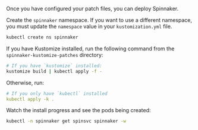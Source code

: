 Once you have configured your patch files, you can deploy Spinnaker.

Create the `spinnaker` namespace. If you want to use a different namespace, you must update the `namespace` value in your `kustomization.yml` file.

```bash
kubectl create ns spinnaker
```

If you have Kustomize installed, run the following command from the `spinnaker-kustomize-patches` directory:

```bash
# If you have `kustomize` installed:
kustomize build | kubectl apply -f -
```

Otherwise, run:

```yaml
# If you only have `kubectl` installed
kubectl apply -k .
```

Watch the install progress and see the pods being created:

```bash
kubectl -n spinnaker get spinsvc spinnaker -w
```